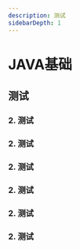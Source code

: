 ```yaml
---
description: 测试
sidebarDepth: 1
---
```

# JAVA基础

## 测试
### 2. 测试
### 2. 测试
### 2. 测试
### 2. 测试
### 2. 测试
### 2. 测试

